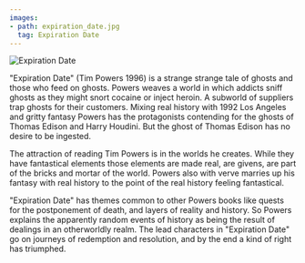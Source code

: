 ```yaml
---
images:
- path: expiration_date.jpg
  tag: Expiration Date
---
```

![Expiration Date](expiration_date.jpg)

"Expiration Date" (Tim Powers 1996) is a strange strange tale of ghosts and
those who feed on ghosts.  Powers weaves a world in which addicts sniff ghosts
as they might snort cocaine or inject heroin.  A subworld of suppliers trap
ghosts for their customers.  Mixing real history with 1992 Los Angeles and gritty
fantasy Powers has the protagonists contending for the ghosts of Thomas Edison
and Harry Houdini.  But the ghost of Thomas Edison has no desire to be ingested.

The attraction of reading Tim Powers is in the worlds he creates.  While they
have fantastical elements those elements are made real, are givens, are part of
the bricks and mortar of the world.  Powers also with verve marries up his
fantasy with real history to the point of the real history feeling fantastical.

"Expiration Date" has themes common to other Powers books like quests for the
postponement of death, and layers of reality and history.  So Powers explains the
apparently random events of history as being the result of dealings in
an otherworldly realm.  The lead characters in "Expiration Date" go on journeys
of redemption and resolution, and by the end a kind of right has triumphed.

